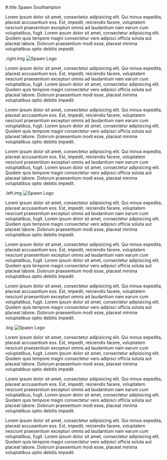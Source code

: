 #.title Spawn Southampton

Lorem ipsum dolor sit amet, consectetur adipisicing elit. Qui minus expedita, placeat accusantium eos. Est, impedit, reiciendis facere, voluptatem nesciunt praesentium excepturi omnis ad laudantium nam earum cum voluptatibus, fugit.
Lorem ipsum dolor sit amet, consectetur adipisicing elit. Quidem quis tempore magni consectetur vero adipisci officia soluta aut placeat labore. Dolorum praesentium modi esse, placeat minima voluptatibus optio debitis impedit.

.right.img ![Spawn Logo](/images/spawn.jpg "Spawn Logo")

Lorem ipsum dolor sit amet, consectetur adipisicing elit. Qui minus expedita, placeat accusantium eos. Est, impedit, reiciendis facere, voluptatem nesciunt praesentium excepturi omnis ad laudantium nam earum cum voluptatibus, fugit.
Lorem ipsum dolor sit amet, consectetur adipisicing elit. Quidem quis tempore magni consectetur vero adipisci officia soluta aut placeat labore. Dolorum praesentium modi esse, placeat minima voluptatibus optio debitis impedit.

Lorem ipsum dolor sit amet, consectetur adipisicing elit. Qui minus expedita, placeat accusantium eos. Est, impedit, reiciendis facere, voluptatem nesciunt praesentium excepturi omnis ad laudantium nam earum cum voluptatibus, fugit.
Lorem ipsum dolor sit amet, consectetur adipisicing elit. Quidem quis tempore magni consectetur vero adipisci officia soluta aut placeat labore. Dolorum praesentium modi esse, placeat minima voluptatibus optio debitis impedit.

Lorem ipsum dolor sit amet, consectetur adipisicing elit. Qui minus expedita, placeat accusantium eos. Est, impedit, reiciendis facere, voluptatem nesciunt praesentium excepturi omnis ad laudantium nam earum cum voluptatibus, fugit.
Lorem ipsum dolor sit amet, consectetur adipisicing elit. Quidem quis tempore magni consectetur vero adipisci officia soluta aut placeat labore. Dolorum praesentium modi esse, placeat minima voluptatibus optio debitis impedit.

.left.img ![Spawn Logo](/images/spawn.jpg "Spawn Logo")

Lorem ipsum dolor sit amet, consectetur adipisicing elit. Qui minus expedita, placeat accusantium eos. Est, impedit, reiciendis facere, voluptatem nesciunt praesentium excepturi omnis ad laudantium nam earum cum voluptatibus, fugit.
Lorem ipsum dolor sit amet, consectetur adipisicing elit. Quidem quis tempore magni consectetur vero adipisci officia soluta aut placeat labore. Dolorum praesentium modi esse, placeat minima voluptatibus optio debitis impedit.

Lorem ipsum dolor sit amet, consectetur adipisicing elit. Qui minus expedita, placeat accusantium eos. Est, impedit, reiciendis facere, voluptatem nesciunt praesentium excepturi omnis ad laudantium nam earum cum voluptatibus, fugit.
Lorem ipsum dolor sit amet, consectetur adipisicing elit. Quidem quis tempore magni consectetur vero adipisci officia soluta aut placeat labore. Dolorum praesentium modi esse, placeat minima voluptatibus optio debitis impedit.

Lorem ipsum dolor sit amet, consectetur adipisicing elit. Qui minus expedita, placeat accusantium eos. Est, impedit, reiciendis facere, voluptatem nesciunt praesentium excepturi omnis ad laudantium nam earum cum voluptatibus, fugit.
Lorem ipsum dolor sit amet, consectetur adipisicing elit. Quidem quis tempore magni consectetur vero adipisci officia soluta aut placeat labore. Dolorum praesentium modi esse, placeat minima voluptatibus optio debitis impedit.

.big ![Spawn Logo](/images/spawn.jpg "Spawn Logo")

Lorem ipsum dolor sit amet, consectetur adipisicing elit. Qui minus expedita, placeat accusantium eos. Est, impedit, reiciendis facere, voluptatem nesciunt praesentium excepturi omnis ad laudantium nam earum cum voluptatibus, fugit.
Lorem ipsum dolor sit amet, consectetur adipisicing elit. Quidem quis tempore magni consectetur vero adipisci officia soluta aut placeat labore. Dolorum praesentium modi esse, placeat minima voluptatibus optio debitis impedit.

Lorem ipsum dolor sit amet, consectetur adipisicing elit. Qui minus expedita, placeat accusantium eos. Est, impedit, reiciendis facere, voluptatem nesciunt praesentium excepturi omnis ad laudantium nam earum cum voluptatibus, fugit.
Lorem ipsum dolor sit amet, consectetur adipisicing elit. Quidem quis tempore magni consectetur vero adipisci officia soluta aut placeat labore. Dolorum praesentium modi esse, placeat minima voluptatibus optio debitis impedit.

Lorem ipsum dolor sit amet, consectetur adipisicing elit. Qui minus expedita, placeat accusantium eos. Est, impedit, reiciendis facere, voluptatem nesciunt praesentium excepturi omnis ad laudantium nam earum cum voluptatibus, fugit.
Lorem ipsum dolor sit amet, consectetur adipisicing elit. Quidem quis tempore magni consectetur vero adipisci officia soluta aut placeat labore. Dolorum praesentium modi esse, placeat minima voluptatibus optio debitis impedit.